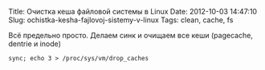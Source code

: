 Title: Очистка кеша файловой системы в Linux
Date: 2012-10-03 14:47:10
Slug: ochistka-kesha-fajlovoj-sistemy-v-linux
Tags: clean, cache, fs

Всё предельно просто. Делаем синк и очищаем все кеши (pagecache, dentrie и
inode)

    
    sync; echo 3 > /proc/sys/vm/drop_caches
    

